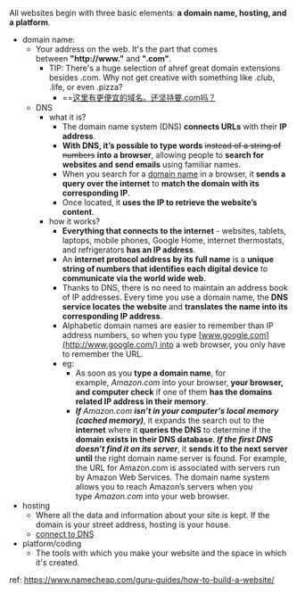 
All websites begin with three basic elements: **a domain name, hosting, and a platform**.
- domain name: 
	- Your address on the web. It's the part that comes between **"http://www."** and **".com"**.
		- TIP: There's a huge selection of ahref great domain extensions besides .com. Why not get creative with something like .club, .life, or even .pizza?
			- ==[这里有更便宜的域名。还坚持要.com吗？](https://www.namecheap.com/domains/registration/results/?domain=www.megandu.com)
	- DNS 
		- what it is?
			- The domain name system (DNS) **connects URLs** with their **IP address**. 
			- **With DNS, it’s possible to type words** ~~instead of a string of numbers~~ **into a browser**, allowing people to **search for websites and send emails** using familiar names. 
			- When you search for a [domain name](https://www.namecheap.com/) in a browser, it **sends a query over the internet** to **match the domain with its corresponding IP**. 
			- Once located, it **uses the IP to retrieve the website’s content**.
		- how it works?
			- **Everything that connects to the internet** - websites, tablets, laptops, mobile phones, Google Home, internet thermostats, and refrigerators **has an IP address**. 
			- An **internet protocol address by its full name** is a **unique string of numbers that identifies each digital device** to **communicate via the world wide web**.
			- Thanks to DNS, there is no need to maintain an address book of IP addresses. Every time you use a domain name, the **DNS service locates the website** and **translates the name into its corresponding IP address**. 
			- Alphabetic domain names are easier to remember than IP address numbers, so when you type [www.google.com](http://www.google.com/) into a web browser, you only have to remember the URL.
			- eg:
				- As soon as you **type a domain name**, for example, _Amazon.com_ into your browser, **your browser, and computer check** if one of them **has the domains related IP address in their memory**.
				- ***If*** _Amazon.com_ ***isn’t in your computer's local memory (cached memory)***, it expands the search out to the **internet** where it **queries the DNS** to determine if the **domain exists in their DNS database**. ***If the first DNS doesn’t find it on its server***, it **sends it to the next server until** the right domain name server is found. For example, the URL for Amazon.com is associated with servers run by Amazon Web Services. The domain name system allows you to reach Amazon’s servers when you type _Amazon.com_ into your web browser.
- hosting
	- Where all the data and information about your site is kept. If the domain is your street address, hosting is your house.
	- [connect to DNS](https://www.namecheap.com/support/knowledgebase/article.aspx/9837/46/how-to-connect-a-domain-to-a-server-or-hosting/?_ga=2.130727951.1283884025.1687742407-1451088726.1687430348&_gac=1.146602566.1687432049.Cj0KCQjw4s-kBhDqARIsAN-ipH1qy1G19bq_ZJEvV47djPktwjTTJ6N35VWHNlCToj9Pz4pORODD0pMaAj59EALw_wcB&_gl=1*1pd05mm*_ga*MTQ1MTA4ODcyNi4xNjg3NDMwMzQ4*_ga_7DMJMG20P8*MTY4Nzc0MjQwOC4zLjEuMTY4Nzc0MzExMy42MC4wLjA.) 
- platform/coding
	- The tools with which you make your website and the space in which it's created.



ref:
https://www.namecheap.com/guru-guides/how-to-build-a-website/
